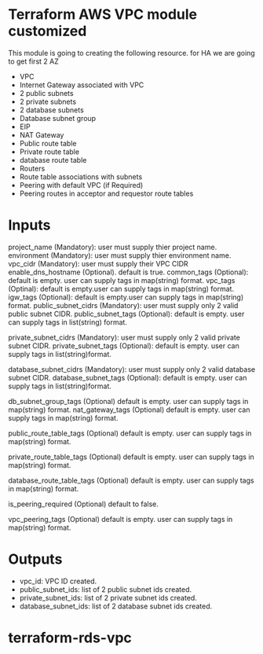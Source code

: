 # Terraform AWS VPC module customized

This module is going to creating the following resource. for HA we are going to get first 2 AZ

* VPC
* Internet Gateway associated with VPC
* 2 public subnets
* 2 private subnets
* 2 database subnets
* Database subnet group
* EIP
* NAT Gateway
* Public route table
* Private route table
* database route table
* Routers
* Route table associations with subnets
* Peering with default VPC (if Required)
* Peering routes in acceptor and requestor route tables

# Inputs
project_name (Mandatory): user must supply thier project name.
environment (Mandatory): user must supply thier environment name.
vpc_cidr (Mandatory): user must supply their VPC CIDR
enable_dns_hostname (Optional). default is true.
common_tags (Optional): default is empty. user can supply tags in map(string) format.
vpc_tags (Optinal): default is empty.user can supply tags in map(string) format.
igw_tags (Optional): default is empty.user can supply tags in map(string) format.
public_subnet_cidrs (Mandatory): user must supply only 2 valid public subnet CIDR.
public_subnet_tags (Optional): default is empty. user can supply tags in list(string) format. 

private_subnet_cidrs (Mandatory): user must supply only 2 valid private subnet CIDR.
private_subnet_tags (Optional): default is empty. user can supply tags in list(string)format.

database_subnet_cidrs (Mandatory): user must supply only 2 valid database subnet CIDR.
database_subnet_tags (Optional): default is empty. user can supply tags in list(string)format.

db_subnet_group_tags (Optional) default is empty. user can supply tags in map(string) format.
nat_gateway_tags (Optional) default is empty. user can supply tags in map(string) format.

public_route_table_tags (Optional) default is empty. user can supply tags in map(string) format.

private_route_table_tags (Optional) default is empty. user can supply tags in map(string) format.

database_route_table_tags (Optional) default is empty. user can supply tags in map(string) format.

is_peering_required (Optional) default to false.

vpc_peering_tags (Optional) default is empty. user can supply tags in map(string) format.

# Outputs
* vpc_id: VPC ID created.
* public_subnet_ids: list of 2 public subnet ids created.
* private_subnet_ids: list of 2 private subnet ids created.
* database_subnet_ids: list of 2 database subnet ids created.
# terraform-rds-vpc
